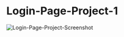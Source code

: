 # Login-Page-Project-1

![Login-Page-Project-Screenshot](https://user-images.githubusercontent.com/33998073/83804126-52b3df80-a6b6-11ea-986b-90f920ce9020.png)
